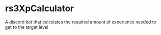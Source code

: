 # rs3XpCalculator
A discord bot that calculates the required amount of experience needed to get to the target level
